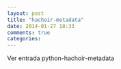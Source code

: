 ```yaml
---
layout: post
title: "hachoir-metadata"
date: 2014-01-27 18:33
comments: true
categories: 
---
```

Ver entrada python-hachoir-metadata

